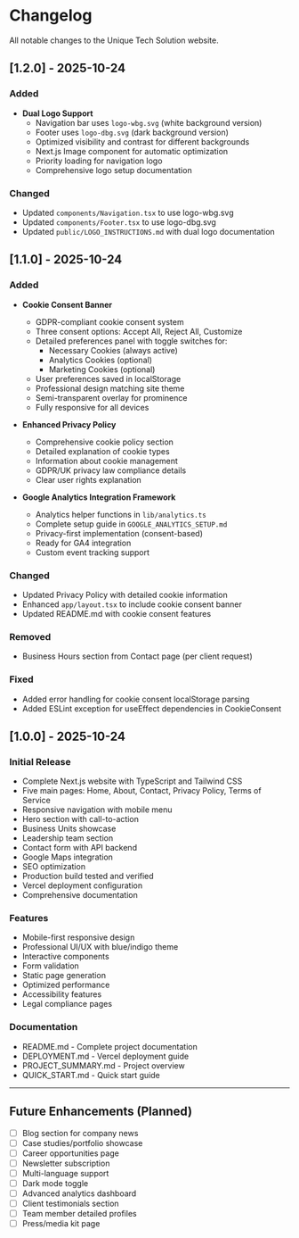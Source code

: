 # Changelog

All notable changes to the Unique Tech Solution website.

## [1.2.0] - 2025-10-24

### Added
- **Dual Logo Support**
  - Navigation bar uses `logo-wbg.svg` (white background version)
  - Footer uses `logo-dbg.svg` (dark background version)
  - Optimized visibility and contrast for different backgrounds
  - Next.js Image component for automatic optimization
  - Priority loading for navigation logo
  - Comprehensive logo setup documentation

### Changed
- Updated `components/Navigation.tsx` to use logo-wbg.svg
- Updated `components/Footer.tsx` to use logo-dbg.svg
- Updated `public/LOGO_INSTRUCTIONS.md` with dual logo documentation

## [1.1.0] - 2025-10-24

### Added
- **Cookie Consent Banner**
  - GDPR-compliant cookie consent system
  - Three consent options: Accept All, Reject All, Customize
  - Detailed preferences panel with toggle switches for:
    - Necessary Cookies (always active)
    - Analytics Cookies (optional)
    - Marketing Cookies (optional)
  - User preferences saved in localStorage
  - Professional design matching site theme
  - Semi-transparent overlay for prominence
  - Fully responsive for all devices

- **Enhanced Privacy Policy**
  - Comprehensive cookie policy section
  - Detailed explanation of cookie types
  - Information about cookie management
  - GDPR/UK privacy law compliance details
  - Clear user rights explanation

- **Google Analytics Integration Framework**
  - Analytics helper functions in `lib/analytics.ts`
  - Complete setup guide in `GOOGLE_ANALYTICS_SETUP.md`
  - Privacy-first implementation (consent-based)
  - Ready for GA4 integration
  - Custom event tracking support

### Changed
- Updated Privacy Policy with detailed cookie information
- Enhanced `app/layout.tsx` to include cookie consent banner
- Updated README.md with cookie consent features

### Removed
- Business Hours section from Contact page (per client request)

### Fixed
- Added error handling for cookie consent localStorage parsing
- Added ESLint exception for useEffect dependencies in CookieConsent

## [1.0.0] - 2025-10-24

### Initial Release
- Complete Next.js website with TypeScript and Tailwind CSS
- Five main pages: Home, About, Contact, Privacy Policy, Terms of Service
- Responsive navigation with mobile menu
- Hero section with call-to-action
- Business Units showcase
- Leadership team section
- Contact form with API backend
- Google Maps integration
- SEO optimization
- Production build tested and verified
- Vercel deployment configuration
- Comprehensive documentation

### Features
- Mobile-first responsive design
- Professional UI/UX with blue/indigo theme
- Interactive components
- Form validation
- Static page generation
- Optimized performance
- Accessibility features
- Legal compliance pages

### Documentation
- README.md - Complete project documentation
- DEPLOYMENT.md - Vercel deployment guide
- PROJECT_SUMMARY.md - Project overview
- QUICK_START.md - Quick start guide

---

## Future Enhancements (Planned)

- [ ] Blog section for company news
- [ ] Case studies/portfolio showcase
- [ ] Career opportunities page
- [ ] Newsletter subscription
- [ ] Multi-language support
- [ ] Dark mode toggle
- [ ] Advanced analytics dashboard
- [ ] Client testimonials section
- [ ] Team member detailed profiles
- [ ] Press/media kit page
